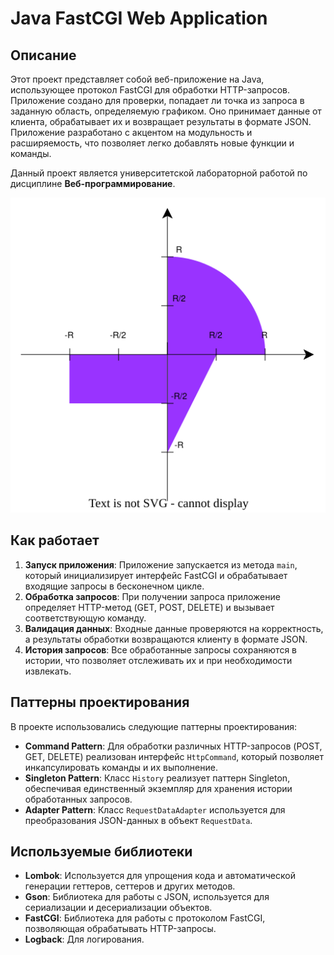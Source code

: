 # Java FastCGI Web Application

## Описание

Этот проект представляет собой веб-приложение на Java, использующее протокол FastCGI для обработки HTTP-запросов. Приложение создано для проверки, попадает ли точка из запроса в заданную область, определяемую графиком. Оно принимает данные от клиента, обрабатывает их и возвращает результаты в формате JSON. Приложение разработано с акцентом на модульность и расширяемость, что позволяет легко добавлять новые функции и команды.

Данный проект является университетской лабораторной работой по дисциплине **Веб-программирование**.

![График областей](www/resources/graph.svg)

## Как работает

1. **Запуск приложения**: Приложение запускается из метода `main`, который инициализирует интерфейс FastCGI и обрабатывает входящие запросы в бесконечном цикле.
2. **Обработка запросов**: При получении запроса приложение определяет HTTP-метод (GET, POST, DELETE) и вызывает соответствующую команду.
3. **Валидация данных**: Входные данные проверяются на корректность, а результаты обработки возвращаются клиенту в формате JSON.
4. **История запросов**: Все обработанные запросы сохраняются в истории, что позволяет отслеживать их и при необходимости извлекать.

## Паттерны проектирования

В проекте использовались следующие паттерны проектирования:

- **Command Pattern**: Для обработки различных HTTP-запросов (POST, GET, DELETE) реализован интерфейс `HttpCommand`, который позволяет инкапсулировать команды и их выполнение.
- **Singleton Pattern**: Класс `History` реализует паттерн Singleton, обеспечивая единственный экземпляр для хранения истории обработанных запросов.
- **Adapter Pattern**: Класс `RequestDataAdapter` используется для преобразования JSON-данных в объект `RequestData`.

## Используемые библиотеки

- **Lombok**: Используется для упрощения кода и автоматической генерации геттеров, сеттеров и других методов.
- **Gson**: Библиотека для работы с JSON, используется для сериализации и десериализации объектов.
- **FastCGI**: Библиотека для работы с протоколом FastCGI, позволяющая обрабатывать HTTP-запросы.
- **Logback**: Для логирования.
